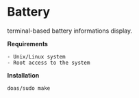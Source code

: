 # Battery
terminal-based battery informations display.

𝐑𝐞𝐪𝐮𝐢𝐫𝐞𝐦𝐞𝐧𝐭𝐬
```
- Unix/Linux system
- Root access to the system
```

𝐈𝐧𝐬𝐭𝐚𝐥𝐥𝐚𝐭𝐢𝐨𝐧

```
doas/sudo make
```
